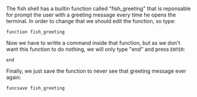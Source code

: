 The fish shell has a builtin function called "fish_greeting" that is reponsable for prompt the user with a greeting message every time he opens the terminal. In order to change that we should edit the function, so type:
```
function fish_greeting
```

Now we have to writte a command inside that function, but as we don't want this function to do nothing, we will only type "end" and press `ENTER`:
```
end
```

Finally, we just save the function to never see that greeting message ever again:
```
funcsave fish_greeting
```
